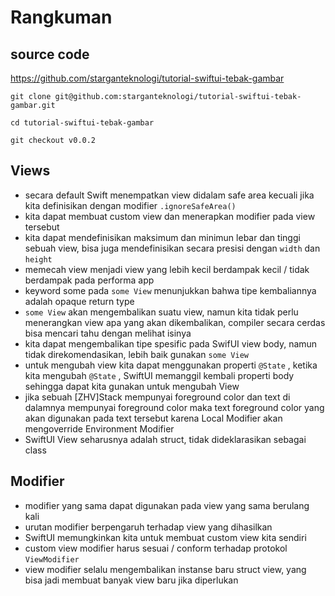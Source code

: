 # Rangkuman

## source code

<https://github.com/starganteknologi/tutorial-swiftui-tebak-gambar>

```
git clone git@github.com:starganteknologi/tutorial-swiftui-tebak-gambar.git

cd tutorial-swiftui-tebak-gambar

git checkout v0.0.2
```

## Views

- secara default Swift menempatkan view didalam safe area kecuali jika kita definisikan dengan modifier ```.ignoreSafeArea()```
- kita dapat membuat custom view dan menerapkan modifier pada view tersebut
- kita dapat mendefinisikan maksimum dan minimun lebar dan tinggi sebuah view, bisa juga mendefinisikan secara presisi dengan ```width``` dan ```height```
- memecah view menjadi view yang lebih kecil berdampak kecil / tidak berdampak pada performa app
- keyword some pada ```some View``` menunjukkan bahwa tipe kembaliannya adalah opaque return type
- ```some View``` akan mengembalikan suatu view, namun kita tidak perlu menerangkan view apa yang akan dikembalikan, compiler secara cerdas bisa mencari tahu dengan melihat isinya
- kita dapat mengembalikan tipe spesific pada SwifUI view body, namun tidak direkomendasikan, lebih baik gunakan ```some View```
- untuk mengubah view kita dapat menggunakan properti ```@State``` , ketika kita mengubah ```@State``` , SwiftUI memanggil kembali properti body sehingga dapat kita gunakan untuk mengubah View
- jika sebuah [ZHV]Stack mempunyai foreground color dan text di dalamnya mempunyai foreground color maka text foreground color yang akan digunakan pada text tersebut karena Local Modifier akan mengoverride Environment Modifier
- SwiftUI View seharusnya adalah struct, tidak dideklarasikan sebagai class

## Modifier

- modifier yang sama dapat digunakan pada view yang sama berulang kali
- urutan modifier berpengaruh terhadap view yang dihasilkan
- SwiftUI memungkinkan kita untuk membuat custom view kita sendiri
- custom  view modifier harus sesuai / conform terhadap protokol ```ViewModifier```
- view modifier selalu mengembalikan instanse baru struct view, yang bisa jadi membuat banyak view baru jika diperlukan
